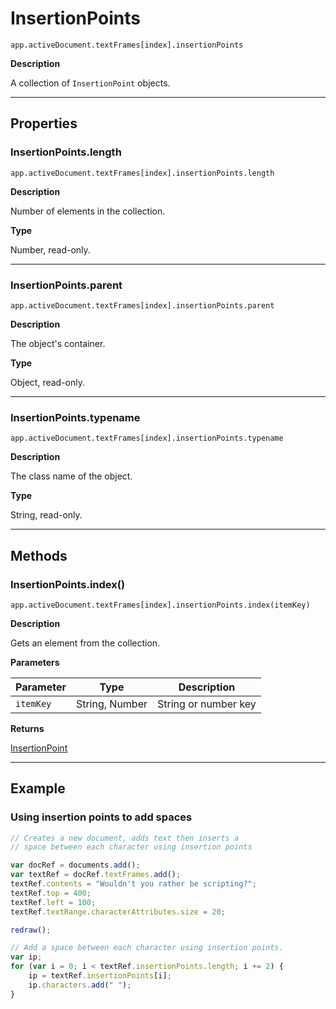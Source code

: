# InsertionPoints

`app.activeDocument.textFrames[index].insertionPoints`

**Description**

A collection of `InsertionPoint` objects.

---

## Properties

### InsertionPoints.length

`app.activeDocument.textFrames[index].insertionPoints.length`

**Description**

Number of elements in the collection.

**Type**

Number, read-only.

---

### InsertionPoints.parent

`app.activeDocument.textFrames[index].insertionPoints.parent`

**Description**

The object's container.

**Type**

Object, read-only.

---

### InsertionPoints.typename

`app.activeDocument.textFrames[index].insertionPoints.typename`

**Description**

The class name of the object.

**Type**

String, read-only.

---

## Methods

### InsertionPoints.index()

`app.activeDocument.textFrames[index].insertionPoints.index(itemKey)`

**Description**

Gets an element from the collection.

**Parameters**

| Parameter   | Type           | Description          |
|-------------|----------------|----------------------|
| `itemKey`   | String, Number | String or number key |

**Returns**

[InsertionPoint](./InsertionPoint.md)

---

## Example

### Using insertion points to add spaces

```javascript
// Creates a new document, adds text then inserts a
// space between each character using insertion points

var docRef = documents.add();
var textRef = docRef.textFrames.add();
textRef.contents = "Wouldn't you rather be scripting?";
textRef.top = 400;
textRef.left = 100;
textRef.textRange.characterAttributes.size = 20;

redraw();

// Add a space between each character using insertion points.
var ip;
for (var i = 0; i < textRef.insertionPoints.length; i += 2) {
    ip = textRef.insertionPoints[i];
    ip.characters.add(" ");
}
```
